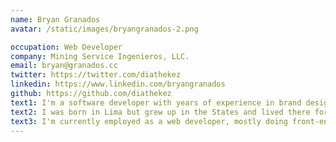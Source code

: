 ```yaml
---
name: Bryan Granados
avatar: /static/images/bryangranados-2.png

occupation: Web Developer
company: Mining Service Ingenieros, LLC.
email: bryan@granados.cc
twitter: https://twitter.com/diathekez
linkedin: https://www.linkedin.com/bryangranados
github: https://github.com/diathekez
text1: I'm a software developer with years of experience in brand design and digital marketing. I have a strong background in working with nonprofits and small businesses. I hold a bachelor's in Advertising and Digital Marketing.
text2: I was born in Lima but grew up in the States and lived there for twenty years before moving back in the beginning of 2020. I love to write and I've written a novel, a memoir, three short story collections, and a book of poetry. I'm fond of cats and love video games. I'm a firm believer in that we should always be learning. Right now, I'm learning how to paint.
text3: I'm currently employed as a web developer, mostly doing front-end stuff, for a small international mining consultancy company. I love what I do but I'm open to new opportunities.
---
```

